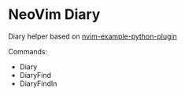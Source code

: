 # NeoVim Diary

Diary helper based on [nvim-example-python-plugin](https://github.com/jacobsimpson/nvim-example-python-plugin)

Commands:

* Diary
* DiaryFind
* DiaryFindIn
